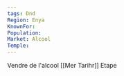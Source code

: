 ```yaml
---
tags: Dnd
Region: Enya
KnownFor: 
Population: 
Market: Alcool
Temple:
---
```


Vendre de l'alcool [[Mer Tarihr]]
Etape 